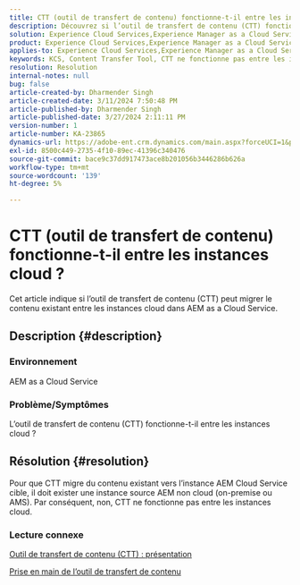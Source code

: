 ```yaml
---
title: CTT (outil de transfert de contenu) fonctionne-t-il entre les instances cloud ?
description: Découvrez si l’outil de transfert de contenu (CTT) fonctionne entre les instances cloud dans AEM as a Cloud Service.
solution: Experience Cloud Services,Experience Manager as a Cloud Service
product: Experience Cloud Services,Experience Manager as a Cloud Service
applies-to: Experience Cloud Services,Experience Manager as a Cloud Service
keywords: KCS, Content Transfer Tool, CTT ne fonctionne pas entre les instances cloud, AEM as a Cloud Service
resolution: Resolution
internal-notes: null
bug: false
article-created-by: Dharmender Singh
article-created-date: 3/11/2024 7:50:48 PM
article-published-by: Dharmender Singh
article-published-date: 3/27/2024 2:11:11 PM
version-number: 1
article-number: KA-23865
dynamics-url: https://adobe-ent.crm.dynamics.com/main.aspx?forceUCI=1&pagetype=entityrecord&etn=knowledgearticle&id=f8280fa6-e0df-ee11-904c-6045bd05e816
exl-id: 8500c449-2735-4f10-89ec-41396c340476
source-git-commit: bace9c37dd917473ace8b201056b3446286b626a
workflow-type: tm+mt
source-wordcount: '139'
ht-degree: 5%

---
```


# CTT (outil de transfert de contenu) fonctionne-t-il entre les instances cloud ?


Cet article indique si l’outil de transfert de contenu (CTT) peut migrer le contenu existant entre les instances cloud dans AEM as a Cloud Service.

## Description {#description}


### Environnement

AEM as a Cloud Service

### Problème/Symptômes

L’outil de transfert de contenu (CTT) fonctionne-t-il entre les instances cloud ?


## Résolution {#resolution}


Pour que CTT migre du contenu existant vers l’instance AEM Cloud Service cible, il doit exister une instance source AEM non cloud (on-premise ou AMS). Par conséquent, non, CTT ne fonctionne pas entre les instances cloud.

### Lecture connexe

[Outil de transfert de contenu (CTT) : présentation](https://experienceleague.adobe.com/en/docs/experience-manager-cloud-service/content/migration-journey/cloud-migration/content-transfer-tool/overview-content-transfer-tool)

[Prise en main de l’outil de transfert de contenu](https://experienceleague.adobe.com/docs/experience-manager-cloud-service/content/migration-journey/cloud-migration/content-transfer-tool/getting-started-content-transfer-tool.html?lang=en)

